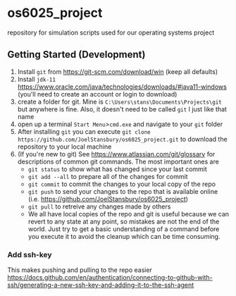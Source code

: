 # os6025_project
repository for simulation scripts used for our operating systems project


## Getting Started (Development)
1. Install `git` from https://git-scm.com/download/win (keep all defaults)
2. Install `jdk-11` https://www.oracle.com/java/technologies/downloads/#java11-windows (you'll need to create an account or login to download)
3. create a folder for git. Mine is `C:\Users\stans\Documents\Projects\git` but anywhere is fine. Also, it doesn't need to be called `git` I just like that name
4. open up a terminal `Start Menu`>`cmd.exe` and navigate to your `git` folder
5. After installing `git` you can execute `git clone https://github.com/JoelStansbury/os6025_project.git` to download the repository to your local machine
6. (If you're new to git) See https://www.atlassian.com/git/glossary for descriptions of common git commands.
    The most important ones are
    - `git status` to show what has changed since your last commit
    - `git add --all` to prepare all of the changes for commit
    - `git commit` to commit the changes to your local copy of the repo
    - `git push` to send your changes to the repo that is available online (i.e. https://github.com/JoelStansbury/os6025_project)
    - `git pull` to retreive any changes made by others
    - We all have local copies of the repo and git is useful because we can revert to any state at any point, so mistakes are not the end of the world. Just try to get a basic understanding of a command before you execute it to avoid the cleanup which can be time consuming.
  



### Add ssh-key
This makes pushing and pulling to the repo easier
https://docs.github.com/en/authentication/connecting-to-github-with-ssh/generating-a-new-ssh-key-and-adding-it-to-the-ssh-agent

